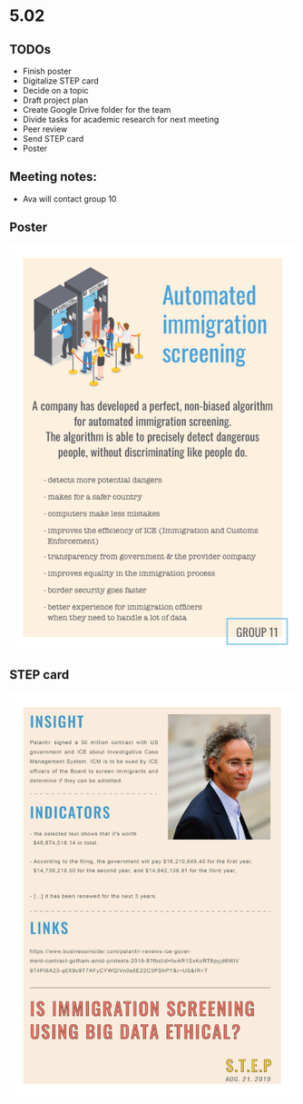 # 5.02
## TODOs
* Finish poster
* Digitalize STEP card
* Decide on a topic 
* Draft project plan
* Create Google Drive folder for the team
* Divide tasks for academic research for next meeting
* Peer review
* Send STEP card
* Poster


## Meeting notes:
* Ava will contact group 10

## Poster
![Image of future shock poster](A4_V2.png)

## STEP card
![Image of STEP card](STEP.jpg)

